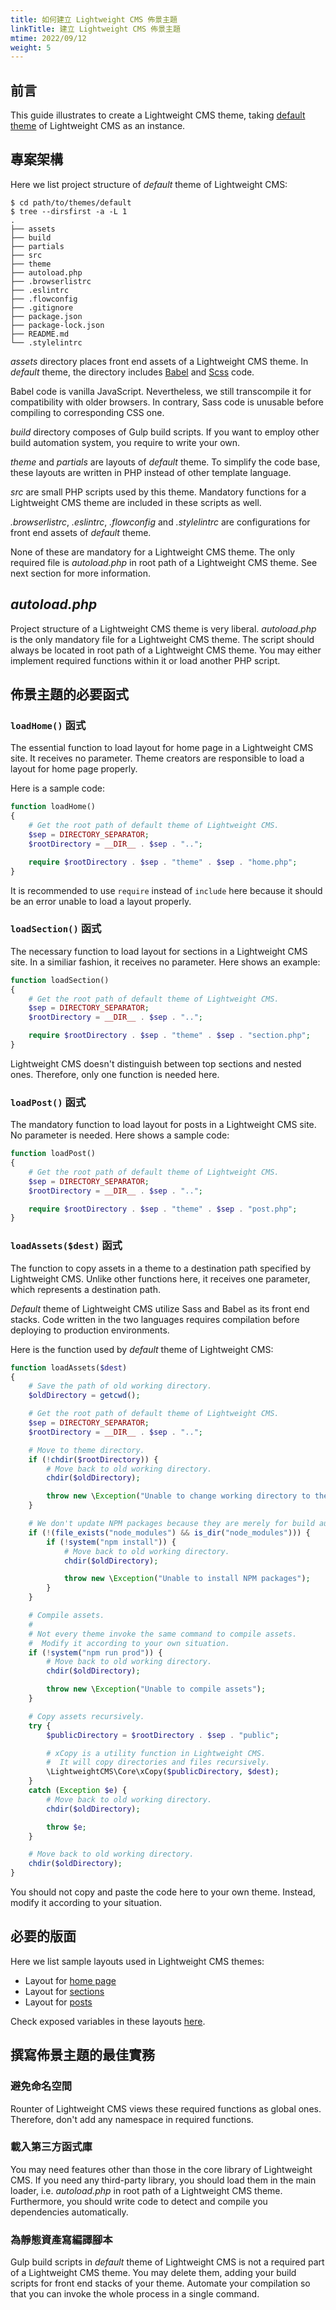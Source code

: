 ```yaml
---
title: 如何建立 Lightweight CMS 佈景主題
linkTitle: 建立 Lightweight CMS 佈景主題
mtime: 2022/09/12
weight: 5
---
```


## 前言

This guide illustrates to create a Lightweight CMS theme, taking [default theme](https://github.com/cwchentw/lightweight-cms/tree/master/themes/default) of Lightweight CMS as an instance.

## 專案架構

Here we list project structure of *default* theme of Lightweight CMS:

```shell
$ cd path/to/themes/default
$ tree --dirsfirst -a -L 1
.
├── assets
├── build
├── partials
├── src
├── theme
├── autoload.php
├── .browserlistrc
├── .eslintrc
├── .flowconfig
├── .gitignore
├── package.json
├── package-lock.json
├── README.md
└── .stylelintrc
```

*assets* directory places front end assets of a Lightweight CMS theme. In *default* theme, the directory includes [Babel](https://babeljs.io/) and [Scss](https://sass-lang.com/) code.

Babel code is vanilla JavaScript. Nevertheless, we still transcompile it for compatibility with older browsers. In contrary, Sass code is unusable before compiling to corresponding CSS one.

*build* directory composes of Gulp build scripts. If you want to employ other build automation system, you require to write your own.

*theme* and *partials* are layouts of *default* theme. To simplify the code base, these layouts are written in PHP instead of other template language.

*src* are small PHP scripts used by this theme. Mandatory functions for a Lightweight CMS theme are included in these scripts as well.

*.browserlistrc*, *.eslintrc*, *.flowconfig* and *.stylelintrc* are configurations for front end assets of *default* theme.

None of these are mandatory for a Lightweight CMS theme. The only required file is *autoload.php* in root path of a Lightweight CMS theme. See next section for more information.

## *autoload.php*

Project structure of a Lightweight CMS theme is very liberal. *autoload.php* is the only mandatory file for a Lightweight CMS theme. The script should always be located in root path of a Lightweight CMS theme. You may either implement required functions within it or load another PHP script.

## 佈景主題的必要函式

### `loadHome()` 函式

The essential function to load layout for home page in a Lightweight CMS site. It receives no parameter. Theme creators are responsible to load a layout for home page properly.

Here is a sample code:

```php
function loadHome()
{
    # Get the root path of default theme of Lightweight CMS.
    $sep = DIRECTORY_SEPARATOR;
    $rootDirectory = __DIR__ . $sep . "..";

    require $rootDirectory . $sep . "theme" . $sep . "home.php";
}

```

It is recommended to use `require` instead of `include` here because it should be an error unable to load a layout properly.

### `loadSection()` 函式

The necessary function to load layout for sections in a Lightweight CMS site. In a similiar fashion, it receives no parameter. Here shows an example:

```php
function loadSection()
{
    # Get the root path of default theme of Lightweight CMS.
    $sep = DIRECTORY_SEPARATOR;
    $rootDirectory = __DIR__ . $sep . "..";

    require $rootDirectory . $sep . "theme" . $sep . "section.php";
}
```

Lightweight CMS doesn't distinguish between top sections and nested ones. Therefore, only one function is needed here.

### `loadPost()` 函式

The mandatory function to load layout for posts in a Lightweight CMS site. No parameter is needed. Here shows a sample code:

```php
function loadPost()
{
    # Get the root path of default theme of Lightweight CMS.
    $sep = DIRECTORY_SEPARATOR;
    $rootDirectory = __DIR__ . $sep . "..";

    require $rootDirectory . $sep . "theme" . $sep . "post.php";
}
```

### `loadAssets($dest)` 函式

The function to copy assets in a theme to a destination path specified by Lightweight CMS. Unlike other functions here, it receives one parameter, which represents a destination path.

*Default* theme of Lightweight CMS utilize Sass and Babel as its front end stacks. Code written in the two languages requires compilation before deploying to production environments.

Here is the function used by *default* theme of Lightweight CMS:

```php
function loadAssets($dest)
{
    # Save the path of old working directory.
    $oldDirectory = getcwd();

    # Get the root path of default theme of Lightweight CMS.
    $sep = DIRECTORY_SEPARATOR;
    $rootDirectory = __DIR__ . $sep . "..";

    # Move to theme directory.
    if (!chdir($rootDirectory)) {
        # Move back to old working directory.
        chdir($oldDirectory);

        throw new \Exception("Unable to change working directory to theme directory");
    }

    # We don't update NPM packages because they are merely for build automation.
    if (!(file_exists("node_modules") && is_dir("node_modules"))) {
        if (!system("npm install")) {
            # Move back to old working directory.
            chdir($oldDirectory);

            throw new \Exception("Unable to install NPM packages");
        }
    }

    # Compile assets.
    #
    # Not every theme invoke the same command to compile assets.
    #  Modify it according to your own situation.
    if (!system("npm run prod")) {
        # Move back to old working directory.
        chdir($oldDirectory);

        throw new \Exception("Unable to compile assets");
    }

    # Copy assets recursively.
    try {
        $publicDirectory = $rootDirectory . $sep . "public";

        # xCopy is a utility function in Lightweight CMS.
        #  It will copy directories and files recursively.
        \LightweightCMS\Core\xCopy($publicDirectory, $dest);
    }
    catch (Exception $e) {
        # Move back to old working directory.
        chdir($oldDirectory);

        throw $e;
    }

    # Move back to old working directory.
    chdir($oldDirectory);
}
```

You should not copy and paste the code here to your own theme. Instead, modify it according to your situation.

## 必要的版面

Here we list sample layouts used in Lightweight CMS themes:

* Layout for [home page](https://github.com/cwchentw/lightweight-cms/blob/master/themes/default/layout/home.php)
* Layout for [sections](https://github.com/cwchentw/lightweight-cms/blob/master/themes/default/layout/section.php)
* Layout for [posts](https://github.com/cwchentw/lightweight-cms/blob/master/themes/default/layout/post.php)

Check exposed variables in these layouts [here](/zh-tw/reference/variable-in-layout/).

## 撰寫佈景主題的最佳實務

### 避免命名空間

Rounter of Lightweight CMS views these required functions as global ones. Therefore, don't add any namespace in required  functions.

### 載入第三方函式庫

You may need features other than those in the core library of Lightweight CMS. If you need any third-party library, you should load them in the main loader, i.e. *autoload.php* in root path of a Lightweight CMS theme. Furthermore, you should write code to detect and compile you dependencies automatically.

### 為靜態資產寫編譯腳本

Gulp build scripts in *default* theme of Lightweight CMS is not a required part of a Lightweight CMS theme. You may delete them, adding your build scripts for front end stacks of your theme. Automate your compilation so that you can invoke the whole process in a single command.
